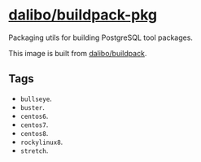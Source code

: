 # [dalibo/buildpack-pkg](https://hub.docker.com/r/dalibo/buildpack-pkg)

Packaging utils for building PostgreSQL tool packages.

This image is built from
[dalibo/buildpack](https://hub.dalibo.com/r/dalibo/buildpack).


## Tags

- `bullseye`.
- `buster`.
- `centos6`.
- `centos7`.
- `centos8`.
- `rockylinux8`.
- `stretch`.
